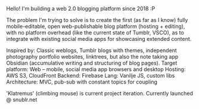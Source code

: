 Hello!
I'm building a web 2.0 blogging platform since 2018 :P

The problem I'm trying to solve is to create the first (as far as I know) fully mobile-editable, open web-publishable blog platform (hosting + editing), with no platform overhead (like the current state of Tumblr, VSCO), as to integrate with existing social media apps for showcasing extended content.

Inspired by: Classic weblogs, Tumblr blogs with themes, independent photography portfolio websites, linktrees, but also the note taking app Obsidian (accumulative writing and structuring of blog pages).
Target platform: Web – mobile, social media app browsers and desktop
Hosting: AWS S3, CloudFront
Backend: Firebase
Lang: Vanilje JS, custom libs
Architecture: MVC, pub-sub with constant topics for coupling

'Klatremus' (climbing mouse) is current project iteration.
Currently launched @ snublr.net
